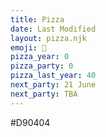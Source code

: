 ```yaml
---
title: Pizza
date: Last Modified
layout: pizza.njk
emoji: 🍕
pizza_year: 0
pizza_party: 0
pizza_last_year: 40
next_party: 21 June
next_party: TBA
---
```


#D90404